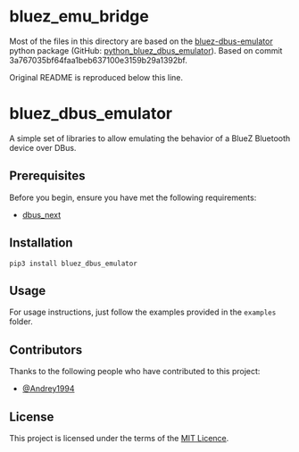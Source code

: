 # bluez_emu_bridge

Most of the files in this directory are based on the
[bluez-dbus-emulator](https://pypi.org/project/bluez-dbus-emulator/) python package
(GitHub:  [python_bluez_dbus_emulator](https://github.com/simpleble/python_bluez_dbus_emulator)).
Based on commit 3a767035bf64faa1beb637100e3159b29a1392bf.

Original README is reproduced below this line.

# bluez_dbus_emulator

A simple set of libraries to allow emulating the behavior of a BlueZ
Bluetooth device over DBus.

## Prerequisites

Before you begin, ensure you have met the following requirements:
- [dbus_next](https://github.com/altdesktop/python-dbus-next)

## Installation

```
pip3 install bluez_dbus_emulator
```

## Usage

For usage instructions, just follow the examples provided in the `examples` folder.

## Contributors

Thanks to the following people who have contributed to this project:
* [@Andrey1994](https://github.com/Andrey1994)

## License

This project is licensed under the terms of the [MIT Licence](LICENCE.md).

